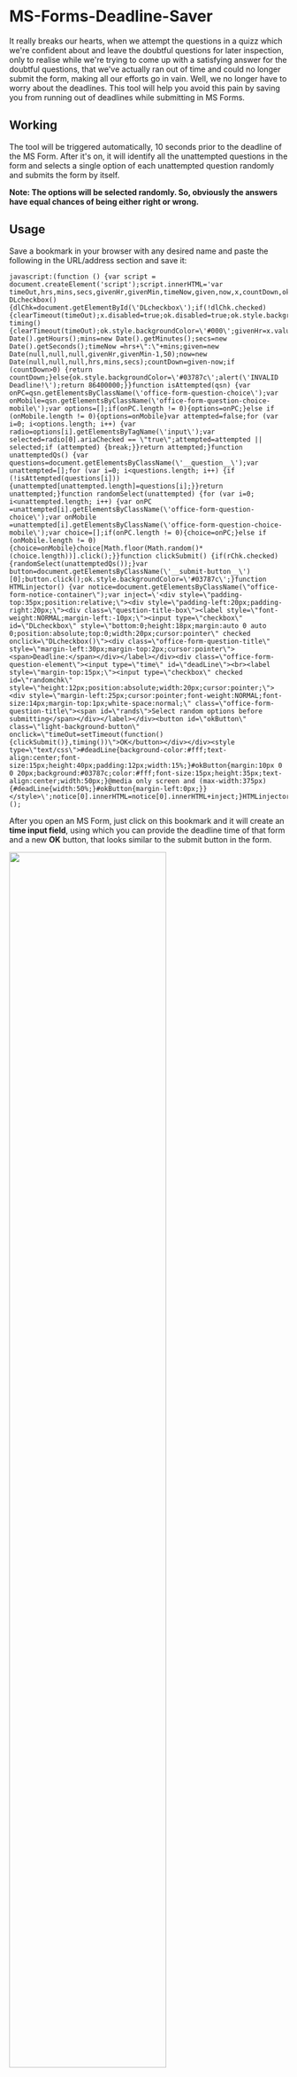 # MS-Forms-Deadline-Saver
It really breaks our hearts, when we attempt the questions in a quizz which we're confident about and leave the doubtful questions for later inspection, only to realise while we're trying to come up with a satisfying answer for the doubtful questions, that we've actually ran out of time and could no longer submit the form, making all our efforts go in vain. Well, we no longer have to worry about the deadlines. This tool will help you avoid this pain by saving you from running out of deadlines while submitting in MS Forms.
 
## Working
The tool will be triggered automatically, 10 seconds prior to the deadline of the MS Form. After it's on, it will identify all the unattempted questions in the form and selects a single option of each unattempted question randomly and submits the form by itself.

**Note: The options will be selected randomly. So, obviously the answers have equal chances of being either right or wrong.**
## Usage
Save a bookmark in your browser with any desired name and paste the following in the URL/address section and save it:

    javascript:(function () {var script = document.createElement('script');script.innerHTML='var timeOut,hrs,mins,secs,givenHr,givenMin,timeNow,given,now,x,countDown,ok,dlChk,rChk,rands;function DLcheckbox() {dlChk=document.getElementById(\'DLcheckbox\');if(!dlChk.checked){clearTimeout(timeOut);x.disabled=true;ok.disabled=true;ok.style.backgroundColor=\'#aaa\';rChk.disabled=true;rands.style.color=\'#aaa\';rands.style.cursor=\'default\';}else{x.disabled=false;ok.disabled=false;ok.style.backgroundColor=\'#03787c\';rChk.disabled=false;rands.style.color=\'#000\';rands.style.cursor=\'pointer\';}}function timing() {clearTimeout(timeOut);ok.style.backgroundColor=\'#000\';givenHr=x.value.substr(0,2);givenMin=x.value.substr(3,5);hrs=new Date().getHours();mins=new Date().getMinutes();secs=new Date().getSeconds();timeNow =hrs+\":\"+mins;given=new Date(null,null,null,givenHr,givenMin-1,50);now=new Date(null,null,null,hrs,mins,secs);countDown=given-now;if (countDown>0) {return countDown;}else{ok.style.backgroundColor=\'#03787c\';alert(\'INVALID Deadline!\');return 86400000;}}function isAttempted(qsn) {var onPC=qsn.getElementsByClassName(\'office-form-question-choice\');var onMobile=qsn.getElementsByClassName(\'office-form-question-choice-mobile\');var options=[];if(onPC.length != 0){options=onPC;}else if (onMobile.length != 0){options=onMobile}var attempted=false;for (var i=0; i<options.length; i++) {var radio=options[i].getElementsByTagName(\'input\');var selected=radio[0].ariaChecked == \"true\";attempted=attempted || selected;if (attempted) {break;}}return attempted;}function unattemptedQs() {var questions=document.getElementsByClassName(\'__question__\');var unattempted=[];for (var i=0; i<questions.length; i++) {if (!isAttempted(questions[i])) {unattempted[unattempted.length]=questions[i];}}return unattempted;}function randomSelect(unattempted) {for (var i=0; i<unattempted.length; i++) {var onPC =unattempted[i].getElementsByClassName(\'office-form-question-choice\');var onMobile =unattempted[i].getElementsByClassName(\'office-form-question-choice-mobile\');var choice=[];if(onPC.length != 0){choice=onPC;}else if (onMobile.length != 0){choice=onMobile}choice[Math.floor(Math.random()*(choice.length))].click();}}function clickSubmit() {if(rChk.checked){randomSelect(unattemptedQs());}var button=document.getElementsByClassName(\'__submit-button__\')[0];button.click();ok.style.backgroundColor=\'#03787c\';}function HTMLinjector() {var notice=document.getElementsByClassName(\"office-form-notice-container\");var inject=\'<div style=\"padding-top:35px;position:relative;\"><div style=\"padding-left:20px;padding-right:20px;\"><div class=\"question-title-box\"><label style=\"font-weight:NORMAL;margin-left:-10px;\"><input type=\"checkbox\" id=\"DLcheckbox\" style=\"bottom:0;height:18px;margin:auto 0 auto 0;position:absolute;top:0;width:20px;cursor:pointer\" checked onclick=\"DLcheckbox()\"><div class=\"office-form-question-title\" style=\"margin-left:30px;margin-top:2px;cursor:pointer\"><span>Deadline:</span></div></label></div><div class=\"office-form-question-element\"><input type=\"time\" id=\"deadLine\"><br><label style=\"margin-top:15px;\"><input type=\"checkbox\" checked id=\"randomchk\" style=\"height:12px;position:absolute;width:20px;cursor:pointer;\"><div style=\"margin-left:25px;cursor:pointer;font-weight:NORMAL;font-size:14px;margin-top:1px;white-space:normal;\" class=\"office-form-question-title\"><span id=\"rands\">Select random options before submitting</span></div></label></div><button id=\"okButton\" class=\"light-background-button\" onclick=\"timeOut=setTimeout(function(){clickSubmit()},timing())\">OK</button></div></div><style type=\"text/css\">#deadLine{background-color:#fff;text-align:center;font-size:15px;height:40px;padding:12px;width:15%;}#okButton{margin:10px 0 0 20px;background:#03787c;color:#fff;font-size:15px;height:35px;text-align:center;width:50px;}@media only screen and (max-width:375px){#deadLine{width:50%;}#okButton{margin-left:0px;}}</style>\';notice[0].innerHTML=notice[0].innerHTML+inject;}HTMLinjector();rands=document.getElementById(\'rands\');rChk=document.getElementById(\'randomchk\');ok=document.getElementById(\'okButton\');x=document.getElementById(\'deadLine\');';document.body.appendChild(script);})();

After you open an MS Form, just click on this bookmark and it will create an **time input field**, using which you can provide the deadline time of that form and a new **OK** button, that looks similar to the submit button in the form.

<img src="https://user-images.githubusercontent.com/65415209/126903452-c029ea7d-8502-4201-addd-f63fcd4589e3.png" width = 75% height = 75%/>

On clicking the **OK** button, the timer will be set and the color (of this button) changes to black, indicating that the timer is active. And when 10 seconds are remaining to hit the deadline, any one option of all the unattempted questions will be selected randomly and the form will be submitted automatically. You can also turn off the random selection, by unchecking the checkbox below the time input field. To disable the timer, check the checkbox besides the word 'Deadline'. To clear the timer, disable and enable the timer one time.
 
### Editing URL of a Bookmark in different browsers *(PC)*:
- [Chrome](https://www.howtogeek.com/427777/how-to-create-view-and-edit-bookmarks-in-google-chrome/#:~:text=Editing%20in%20the%20Bookmarks%20Bar%20or%20Bookmarks%20Menu&text=Right-click%20the%20Bookmark%2C%20and,Save.)
- [Safari](https://support.apple.com/en-in/guide/safari/ibrw1039/mac#:~:text=Manage%20bookmarks&text=Rename%20or%20edit%20a%20bookmark%20or%20folder.,Edit%20a%20bookmark’s%20website%20address%20%28URL%29)
- [Edge](https://www.surfacetablethelp.com/2017/06/how-to-edit-bookmarks-or-favorites-url-in-microsoft-edge-on-windows-10.html#:~:text=*%20Within%20Edge%2C%20hold-and,as%20you%20want%20to%20have.)
- [Firefox](https://support.mozilla.org/en-US/questions/876728#:~:text=Show%20all%20bookmarks.-,Find%20and%20select%20the%20bookmark%20you%20want%20to%20edit%2C%20then,the%20bottom%20of%20the%20window.&text=You%20can%20also%20click%20the,URL%20in%20the%20location%20field.&text=Thanks!)
- [Opera](https://www.youtube.com/watch?v=EGChNw1Cjqw&t=30s)

### Editing URL of a Bookmark in different browsers *(Mobile)*:
- [Chrome](https://www.verizon.com/support/knowledge-base-180311/#:~:text=Tap%20Bookmarks.,Tap%20Edit.)
- [Safari](https://www.businessinsider.in/how-to-delete-or-edit-the-saved-bookmarks-on-your-iphones-safari-browser/articleshow/70505443.cms#:~:text=To%20rename%20a%20bookmark%20or%20change%20the%20URL%2C,when%20you%27re%20done%20to%20go%20back%20to%20the%20previous%20page.)

## Advantages
- No more running out of time.
- No more losing grades of the questions, that you know the answers of. 
- Helps you concentrate more on the questions that you might be familiar with.
- No more worrying about the questions, you're not confident about.
- Helps in saving time.

## Note from the Developer
- Make sure that you know the exact deadline of the form before using this tool and also that you set the timer accordingly.
- This tool works only when all the questions in the form are MCQs, i.e only radio buttons (also works for checkboxes).
- Before completely relying upon this tool, if the form has any text fields that are mandatory to be answered before submitting, make sure you fill them all. Else, when this tool tries to submit the form, it won't get submitted.
- If clicking on the bookmark doesn't work, type the name of the bookmark in your browser's address bar and find the bookmark in the suggestions and click on it.
- Please don't deploy the tool more than once. Else, multiple clones of the tool will be created and may missbehave. In this case, just reload the page and deploy the tool again.

## *Feature Updates*
- *(25-07-2021)* **Optional random selection** - Now it's optional to choose whether the tool should select the options randomly before submitting or not.
- *(25-07-2021)* **Color Indicator for OK button** - Color of the OK button will change to black, when the timer is active. Default button color changed to green.
- *(23-07-2021)* **Added Mobile compatibility** - Now supported on mobile devices as well.

## *Bug Fixes*
- *(25-07-2021)* **[FIXED]** Old timer staying active even after new timer is set, causing the form to be submitted automatically when the clock hits the previously set deadline time.